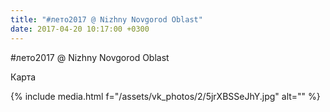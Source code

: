 ```yaml
---
title: "#лето2017 @ Nizhny Novgorod Oblast"
date: 2017-04-20 10:17:00 +0300
---
```


#лето2017 @ Nizhny Novgorod Oblast

Карта

{% include media.html f="/assets/vk_photos/2/5jrXBSSeJhY.jpg" alt="" %}
